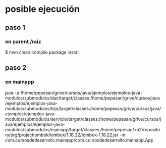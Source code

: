 # posible ejecución
## paso 1
### en parent /raiz
$ mvn clean compile package install
## paso 2
### en mainapp
java -p /home/pepesan/grive/cursos/java/ejemplos/ejemplos-java-modulos/submodulos/dao/target/classes:/home/pepesan/grive/cursos/java/ejemplos/ejemplos-java-modulos/submodulos/hijo/target/classes:/home/pepesan/grive/cursos/java/ejemplos/ejemplos-java-modulos/submodulos/servicio/target/classes:/home/pepesan/grive/cursos/java/ejemplos/ejemplos-java-modulos/submodulos/mainapp/target/classes:/home/pepesan/.m2/repository/org/projectlombok/lombok/1.18.22/lombok-1.18.22.jar -m com.cursosdedesarrollo.mainapp/com.cursosdedesarrollo.mainapp.App
